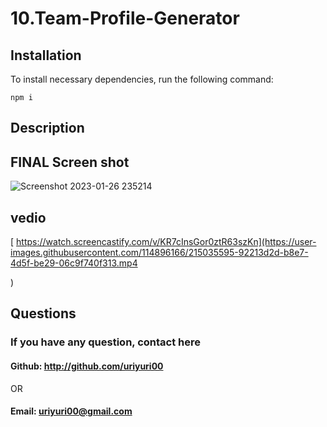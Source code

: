 # 10.Team-Profile-Generator

## Installation

To install necessary dependencies, run the following command:
   
~~~
npm i
~~~

## Description

## FINAL Screen shot
![Screenshot 2023-01-26 235214](https://user-images.githubusercontent.com/114896166/215035651-397fad4f-ae12-48ac-9214-36ab999747d9.png)

  ## vedio
[  https://watch.screencastify.com/v/KR7cInsGor0ztR63szKn](https://user-images.githubusercontent.com/114896166/215035595-92213d2d-b8e7-4d5f-be29-06c9f740f313.mp4

)



  
  ## Questions
  ### If you have any question, contact here

  #### Github: http://github.com/uriyuri00
   OR
  #### Email: uriyuri00@gmail.com

